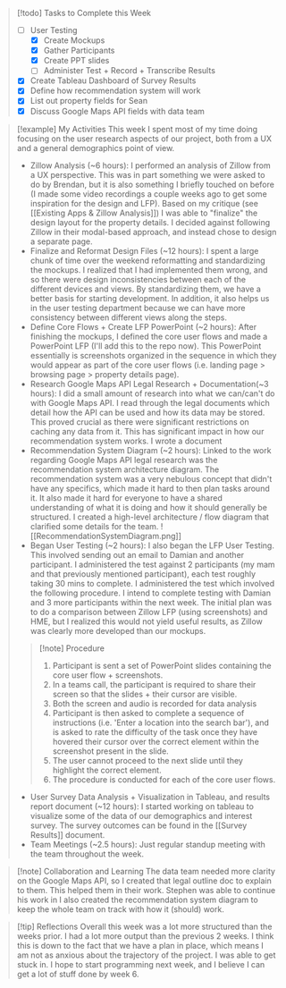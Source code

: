 
> [!todo] Tasks to Complete this Week
> - [ ] User Testing
> 	- [x] Create Mockups
> 	- [x] Gather Participants
> 	- [x] Create PPT slides
> 	- [ ] Administer Test + Record + Transcribe Results
> - [x] Create Tableau Dashboard of Survey Results
> - [x] Define how recommendation system will work
> - [x] List out property fields for Sean
> - [x] Discuss Google Maps API fields with data team

> [!example] My Activities
> This week I spent most of my time doing focusing on the user research aspects of our project, both from a UX and a general demographics point of view.
>- Zillow Analysis (~6 hours):
>	I performed an analysis of Zillow from a UX perspective. This was in part something we were asked to do by Brendan, but it is also something I briefly touched on before (I made some video recordings a couple weeks ago to get some inspiration for the design and LFP). Based on my critique (see [[Existing Apps & Zillow Analysis]]) I was able to "finalize" the design layout for the property details. I decided against following Zillow in their modal-based approach, and instead chose to design a separate page.
>- Finalize and Reformat Design Files (~12 hours):
>	I spent a large chunk of time over the weekend reformatting and standardizing the mockups. I realized that I had implemented them wrong, and so there were design inconsistencies between each of the different devices and views. By standardizing them, we have a better basis for starting development. In addition, it also helps us in the user testing department because we can have more consistency between different views along the steps.
>- Define Core Flows + Create LFP PowerPoint (~2 hours):
>	After finishing the mockups, I defined the core user flows and made a PowerPoint LFP (I'll add this to the repo now). This PowerPoint essentially is screenshots organized in the sequence in which they would appear as part of the core user flows  (i.e. landing page > browsing page > property details page).
>- Research Google Maps API Legal Research + Documentation(~3 hours): 
>	I did a small amount of research into what we can/can't do with Google Maps API. I read through the legal documents which detail how the API can be used and how its data may be stored. This proved crucial as there were significant restrictions on caching any data from it. This has significant impact in how our recommendation system works. I wrote a document 
>- Recommendation System Diagram (~2 hours):
>	Linked to the work regarding Google Maps API legal research was the recommendation system architecture diagram. The recommendation system was a very nebulous concept that didn't have any specifics, which made it hard to then plan tasks around it. It also made it hard for everyone to have a shared understanding of what it is doing and how it should generally be structured. I created a high-level architecture / flow diagram that clarified some details for the team. ![[RecommendationSystemDiagram.png]]
>- Began User Testing (~2 hours):
>	I also began the LFP User Testing. This involved sending out an email to Damian and another participant. I administered the test against 2 participants (my mam and that previously mentioned participant), each test roughly taking 30 mins to complete. I administered the test which involved the following procedure. I intend to complete testing with Damian and 3 more participants within the next week.
>	The initial plan was to do a comparison between Zillow LFP (using screenshots) and HME, but I realized this would not yield useful results, as Zillow was clearly more developed than our mockups.
>> [!note] Procedure
>> 1. Participant is sent a set of PowerPoint slides containing the core user flow + screenshots. 
>> 2. In a teams call, the participant is required to share their screen so that the slides + their cursor are visible.
>> 3. Both the screen and audio is recorded for data analysis
>> 4. Participant is then asked to complete a sequence of instructions (i.e. 'Enter a location into the search bar'), and is asked to rate the difficulty of the task once they have hovered their cursor over the correct element within the screenshot present in the slide. 
>> 5. The user cannot proceed to the next slide until they highlight the correct element.
>> 6. The procedure is conducted for each of the core user flows.
>- User Survey Data Analysis + Visualization in Tableau, and results report document (~12 hours):
>	I started working on tableau to visualize some of the data of our demographics and interest survey. The survey outcomes can be found in the  [[Survey Results]] document. 
>- Team Meetings (~2.5 hours):
>	Just regular standup meeting with the team throughout the week.

> [!note] Collaboration and Learning
> The data team needed more clarity on the Google Maps API, so I created that legal outline doc to explain to them. This helped them in their work. Stephen was able to continue his work in I also created the recommendation system diagram to keep the whole team on track with how it (should) work.

> [!tip] Reflections
> Overall this week was a lot more structured than the weeks prior. I had a lot more output than the previous 2 weeks. I think this is down to the fact that we have a plan in place, which means I am not as anxious about the trajectory of the project. I was able to get stuck in.
> I hope to start programming next week, and I believe I can get a lot of stuff done by week 6.

